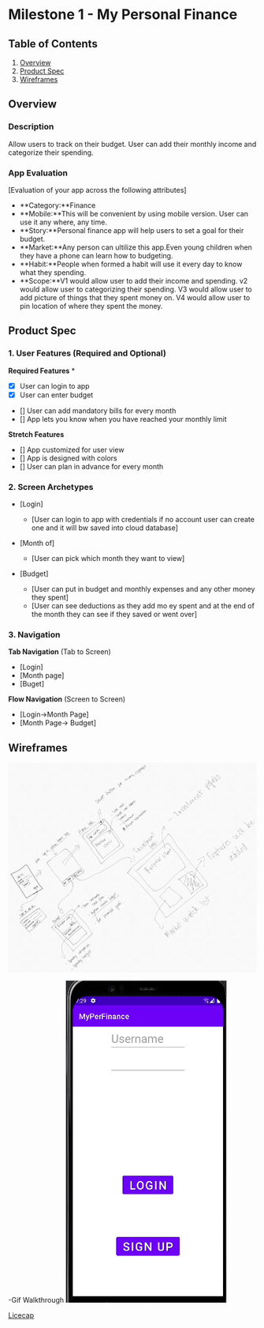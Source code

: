 # Milestone 1 - My Personal Finance

## Table of Contents

1. [Overview](#Overview)
1. [Product Spec](#Product-Spec)
1. [Wireframes](#Wireframes)

## Overview

### Description

Allow users to track on their budget. User can add their monthly income and categorize their spending.

### App Evaluation

[Evaluation of your app across the following attributes]
- **Category:**Finance
- **Mobile:**This will be convenient by using mobile version. User can use it any where, any time.
- **Story:**Personal finance app will help users to set a goal for their budget.
- **Market:**Any person can ultilize this app.Even young children when they have a phone can learn how to budgeting.
- **Habit:**People when formed a habit will use it every day to know what they spending.
- **Scope:**V1 would allow user to add their income and spending. v2 would allow user to categorizing their spending. V3 would allow user to add picture of things that they spent money on. V4 would allow user to pin location of where they spent the money.

## Product Spec

### 1. User Features (Required and Optional)

**Required Features**
* 
* [X] User can login to app
* [X] User can enter  budget
* [] User can add mandatory bills for every month
* [] App lets you know when you have reached your monthly limit

**Stretch Features**

* [] App customized for user view
* [] App is designed with colors
* [] User can plan in advance for every month

### 2. Screen Archetypes

- [Login]
  - [User can login to app with credentials if no account user can create one and it will bw saved into cloud database]
  
 
- [Month of]
  - [User can pick which month they want to view]
  
- [Budget]
  - [User can put in budget and monthly expenses and any other money they spent]
  - [User can see deductions as they add mo ey spent and at the end of the month they can see if they saved or went over]
  

### 3. Navigation

**Tab Navigation** (Tab to Screen)

* [Login]
* [Month page]
* [Buget]

**Flow Navigation** (Screen to Screen)

- [Login->Month Page]
- [Month Page-> Budget]
  

## Wireframes


<img src="https://raw.githubusercontent.com/https-github-com-Phi-Nguyen-Project/GroupProjectPersonalFinance/main/Codepath%20group.jpg" width=600>

-Gif Walkthrough
<img src='https://raw.githubusercontent.com/https-github-com-Phi-Nguyen-Project/GroupProjectPersonalFinance/main/MyPerFinance_walThrough.gif' title='Video Walkthrough' width='' alt='Video Walkthrough' />

[Licecap](https://www.cockos.com/licecap/)
